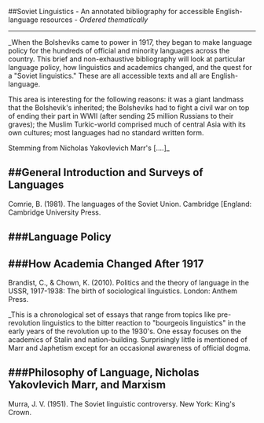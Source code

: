 ##Soviet Linguistics - An annotated bibliography for accessible English-language resources - _Ordered thematically_
___
_When the Bolsheviks came to power in 1917, they began to make language policy for the hundreds of official and minority languages across the country.  This brief and non-exhaustive bibliography will look at particular language policy, how linguistics and academics changed, and the quest for a "Soviet linguistics."
These are all accessible texts and all are English-language.  

This area is interesting for the following reasons:  it was a giant landmass that the Bolshevik's inherited; the Bolsheviks had to fight a civil war on top of ending their part in WWII (after sending 25 million Russians to their graves); the Muslim Turkic-world comprised much of central Asia with its own cultures; most languages had no standard written form.

Stemming from Nicholas Yakovlevich Marr's [....]_

##General Introduction and Surveys of Languages
-

Comrie, B. (1981). The languages of the Soviet Union. Cambridge [England: Cambridge University Press. 

###Language Policy
-

###How Academia Changed After 1917
-
Brandist, C., & Chown, K. (2010). Politics and the theory of language in the USSR, 1917-1938: The birth of sociological linguistics. London: Anthem Press.

_This is a chronological set of essays that range from topics like pre-revolution linguistics to the bitter reaction to "bourgeois linguistics" in the early years of the revolution up to the 1930's.  One essay focuses on the academics of Stalin and nation-building.  Surprisingly little is mentioned of Marr and Japhetism except for an occasional awareness of official dogma. 

###Philosophy of Language, Nicholas Yakovlevich Marr, and Marxism
-
Murra, J. V. (1951). The Soviet linguistic controversy. New York: King's Crown. 


